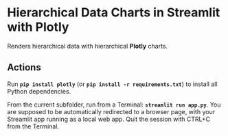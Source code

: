 # Hierarchical Data Charts in Streamlit with Plotly

Renders hierarchical data with hierarchical **Plotly** charts.

## Actions

Run **`pip install plotly`** (or **`pip install -r requirements.txt`**) to install all Python dependencies.

From the current subfolder, run from a Terminal: **`streamlit run app.py`**. You are supposed to be automatically redirected to a browser page, with your Streamlit app running as a local web app. Quit the session with CTRL+C from the Terminal.